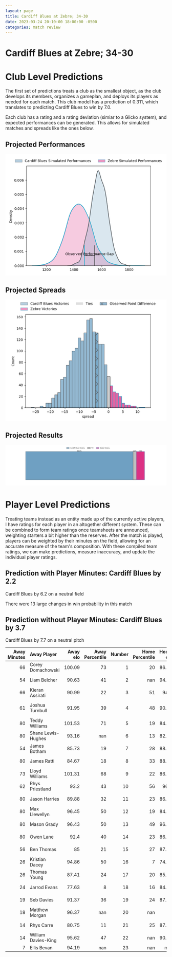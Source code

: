 ```yaml
---  
layout: page  
title: Cardiff Blues at Zebre; 34-30  
date: 2023-03-24 20:10:00 18:00:00 -0500  
categories: match review  
---
```

# Cardiff Blues at Zebre; 34-30

# Club Level Predictions


The first set of predictions treats a club as the smallest object, as the club develops its members, organizes a gameplan, and deploys its players as needed for each match. This club model has a prediction of 0.311, which translates to predicting Cardiff Blues to win by 7.0.

Each club has a rating and a rating deviation (simiar to a Glicko system), and expected performances can be generated. This allows for simulated matches and spreads like the ones below.
## Projected Performances


![Projected Performances](plots/performances_2023-03-24-Zebre-CardiffBlues.png)
## Projected Spreads


![Projected Spreads](plots/spreads_2023-03-24-Zebre-CardiffBlues.png)
## Projected Results


![Projected Results](plots/resultbar_2023-03-24-Zebre-CardiffBlues.png)
# Player Level Predictions


Treating teams instead as an entity made up of the currently active players, I have ratings for each player in an altogether different system. These can be combined to form team ratings once teamsheets are announced, weighting starters a bit higher than the reserves. After the match is played, players can be weighted by their minutes on the field, allowing for an accurate measure of the team's composition. With these compiled team ratings, we can make predictions, measure inaccuracy, and update the individual player ratings.
## Prediction with Player Minutes: Cardiff Blues by 2.2


Cardiff Blues by 6.2 on a neutral field

There were 13 large changes in win probability in this match
## Prediction without Player Minutes: Cardiff Blues by 3.7


Cardiff Blues by 7.7 on a neutral pitch



|   Away Minutes | Away Player         |   Away elo |   Away Percentile |   Number |   Home Percentile |   Home elo | Home Player            |   Home Minutes |
|---------------:|:--------------------|-----------:|------------------:|---------:|------------------:|-----------:|:-----------------------|---------------:|
|             66 | Corey Domachowski   |     100.09 |                73 |        1 |                20 |      86.93 | Paolo Buonfiglio       |             48 |
|             54 | Liam Belcher        |      90.63 |                41 |        2 |               nan |      94.87 | Jacques du Toit        |             52 |
|             66 | Kieran Assirati     |      90.99 |                22 |        3 |                51 |      94.8  | Muhamed Hasa           |             61 |
|             61 | Joshua Turnbull     |      91.95 |                39 |        4 |                48 |      90.88 | Jan-Frederik Uys       |             56 |
|             80 | Teddy Williams      |     101.53 |                71 |        5 |                19 |      84.33 | Leonard Krumov         |             80 |
|             80 | Shane Lewis-Hughes  |      93.16 |               nan |        6 |                13 |      82.37 | Luca Andreani          |             51 |
|             54 | James Botham        |      85.73 |                19 |        7 |                28 |      88.55 | Jacopo Bianchi         |             80 |
|             80 | James Ratti         |      84.67 |                18 |        8 |                33 |      88.54 | Giovanni Licata        |             80 |
|             73 | Lloyd Williams      |     101.31 |                68 |        9 |                22 |      86.56 | Chris Cook             |             56 |
|             62 | Rhys Priestland     |      93.2  |                43 |       10 |                56 |      96.5  | Geronimo Prisciantelli |             80 |
|             80 | Jason Harries       |      89.88 |                32 |       11 |                23 |      86.99 | Simone Gesi            |             80 |
|             80 | Max Llewellyn       |      96.45 |                50 |       12 |                19 |      84.09 | Enrico Lucchin         |             80 |
|             80 | Mason Grady         |      96.43 |                50 |       13 |                49 |      96.03 | Franco Smith           |             80 |
|             80 | Owen Lane           |      92.4  |                40 |       14 |                23 |      86.99 | Jacobus van Wyk        |             80 |
|             56 | Ben Thomas          |      85    |                21 |       15 |                27 |      87.29 | Richard Kriel          |             51 |
|             26 | Kristian Dacey      |      94.86 |                50 |       16 |                 7 |      74.14 | Luca Rizzoli           |             32 |
|             26 | Thomas Young        |      87.41 |                24 |       17 |                20 |      85.42 | Jacopo Trulla          |             29 |
|             24 | Jarrod Evans        |      77.63 |                 8 |       18 |                16 |      84.06 | Matt Kvesic            |             29 |
|             19 | Seb Davies          |      91.37 |                36 |       19 |                24 |      87.49 | Giampietro Ribaldi     |             28 |
|             18 | Matthew Morgan      |      96.37 |               nan |       20 |               nan |      95    | David Sisi             |             24 |
|             14 | Rhys Carre          |      80.75 |                11 |       21 |                25 |      87.32 | Alessandro Fusco       |             24 |
|             14 | William Davies-King |      95.62 |                47 |       22 |               nan |      90.28 | Riccardo Genovese      |             19 |
|              7 | Ellis Bevan         |      94.19 |               nan |       23 |               nan |     nan    | nan                    |            nan |

